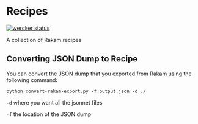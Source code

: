 # Recipes

[![wercker status](https://app.wercker.com/status/30b51613b0945eb6ca35bd51a8b2f84f/s/master "wercker status")](https://app.wercker.com/project/byKey/30b51613b0945eb6ca35bd51a8b2f84f)

A collection of Rakam recipes

## Converting JSON Dump to Recipe
You can convert the JSON dump that you exported from Rakam using the following command:

`python convert-rakam-export.py -f output.json -d ./`

`-d` where you want all the jsonnet files

`-f` the location of the JSON dump